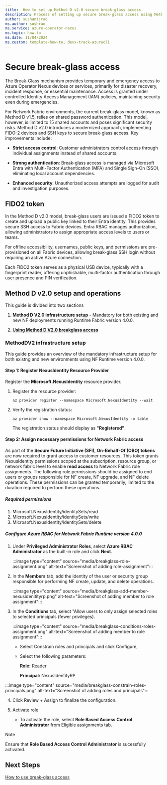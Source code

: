 ```yaml
---
title:  How to set up Method D v2.0 secure break-glass access
description: Process of setting up secure break-glass access using Method D v2.0
author: sushantjrao 
ms.author: sushrao
ms.service: azure-operator-nexus
ms.topic: how-to
ms.date: 11/04/2024
ms.custom: template-how-to, devx-track-azurecli
---
```


# Secure break-glass access

The Break-Glass mechanism provides temporary and emergency access to Azure Operator Nexus devices or services, primarily for disaster recovery, incident response, or essential maintenance. Access is granted under controlled Identity Access Management (IAM) policies, maintaining security even during emergencies.

For Network Fabric environments, the current break-glass model, known as Method D v1.5, relies on shared password authentication. This model, however, is limited to 15 shared accounts and poses significant security risks. Method D v2.0 introduces a modernized approach, implementing FIDO-2 devices and SSH keys to secure break-glass access. Key improvements include:

- **Strict access control**: Customer administrators control access through individual assignments instead of shared accounts.

- **Strong authentication**: Break-glass access is managed via Microsoft Entra with Multi-Factor Authentication (MFA) and Single Sign-On (SSO), eliminating local account dependencies.

- **Enhanced security**: Unauthorized access attempts are logged for audit and investigation purposes.

## FIDO2 token 

In the Method D v2.0 model, break-glass users are issued a FIDO2 token to create and upload a public key linked to their Entra identity. This provides secure SSH access to Fabric devices. Entra RBAC manages authorization, allowing administrators to assign appropriate access levels to users or teams.

For offline accessibility, usernames, public keys, and permissions are pre-provisioned on all Fabric devices, allowing break-glass SSH login without requiring an active Azure connection.

Each FIDO2 token serves as a physical USB device, typically with a fingerprint reader, offering unphishable, multi-factor authentication through user presence and PIN verification.

## Method D v2.0 setup and operations

This guide is divided into two sections 

1.	**Method D V2.0 infrastructure setup** - Mandatory for both existing and new NF deployments running Runtime Fabric version 4.0.0. 

2. [**Using Method D V2.0 breakglass access**](howto-use-break-glass-access.md)


### MethodDV2 infrastructure setup

This guide provides an overview of the mandatory infrastructure setup for both existng and new environments using NF Runtime version 4.0.0.

#### Step 1: Register NexusIdentity Resource Provider

Register the **Microsoft.NexusIdentity** resource provider. 

1. Register the resource provider:

   ```Azure CLI
   az provider register --namespace Microsoft.NexusIdentity --wait
   ```

2. Verify the registration status:

   ```Azure CLI
   az provider show --namespace Microsoft.NexusIdentity -o table
   ```

   The registration status should display as **"Registered"**.

#### Step 2: Assign necessary permissions for Network Fabric access

As part of the **Secure Future Initiative (SFI)**, **On-Behalf-Of (OBO) tokens** are now required to grant access to customer resources. This token grants NexusIdentity permissions scoped at the subscription, resource group, or network fabric level to enable **read access** to Network Fabric role assignments. The following role permissions should be assigned to end users or groups responsible for NF create, NF upgrade, and NF delete operations. These permissions can be granted temporarily, limited to the duration required to perform these operations.

##### Required permissions

1. Microsoft.NexusIdentity/identitySets/read
2. Microsoft.NexusIdentity/identitySets/write
3. Microsoft.NexusIdentity/identitySets/delete


##### Configure Azure RBAC for Network Fabric Runtime version 4.0.0

1. Under **Privileged Administrator Roles**, select **Azure RBAC Administrator** as the built-in role and click **Next**.

   :::image type="content" source="media/breakglass-role-assignment.png" alt-text="Screenshot of adding role-assignment":::

2. In the **Members** tab, add the identity of the user or security group responsible for performing NF create, update, and delete operations.
   
   :::image type="content" source="media/breakglass-add-member-nexusidenitityrp.png" alt-text="Screenshot of adding member to role assignment":::

3. In the **Conditions** tab, select "Allow users to only assign selected roles to selected principals (fewer privileges).

   :::image type="content" source="media/breakglass-conditions-roles-assignment.png" alt-text="Screenshot of adding member to role assignment":::

   -  Select Constrain roles and principals and click Configure, 

   - Select the following parameters:

      **Role:** Reader
      
      **Principal:** NexusIdentityRP

:::image type="content" source="media/breakglass-constrain-roles-principals.png" alt-text="Screenshot of adding roles and principals":::

4. Click Review + Assign to finalize the configuration.

5. Activate role

   - To activate the role, select **Role Based Access Control Administrator** from Eligible assignments tab.

> [!NOTE]
>Ensure that **Role Based Access Control Administrator** is sucessfully activated.

## Next Steps

[How to use break-glass access](howto-use-break-glass-access.md)